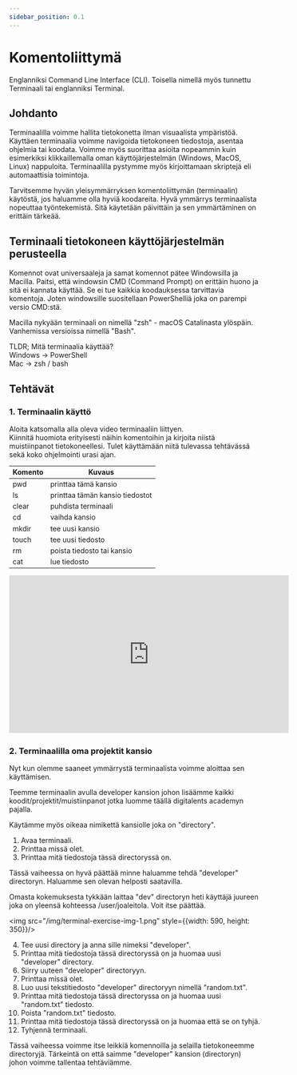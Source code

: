 ```yaml
---
sidebar_position: 0.1
---
```


# Komentoliittymä

Englanniksi Command Line Interface (CLI).
Toisella nimellä myös tunnettu Terminaali tai englanniksi Terminal.

## Johdanto

Terminaalilla voimme hallita tietokonetta ilman visuaalista ympäristöä.
Käyttäen terminaalia voimme navigoida tietokoneen tiedostoja, asentaa ohjelmia tai koodata. Voimme myös suorittaa asioita nopeammin kuin esimerkiksi klikkaillemalla oman käyttöjärjestelmän (Windows, MacOS, Linux) nappuloita.
Terminaalilla pystymme myös kirjoittamaan skriptejä eli automaattisia toimintoja.

Tarvitsemme hyvän yleisymmärryksen komentoliittymän (terminaalin) käytöstä, jos haluamme olla hyviä koodareita. Hyvä ymmärrys terminaalista nopeuttaa työntekemistä. Sitä käytetään päivittäin ja sen ymmärtäminen on erittäin tärkeää. 

## Terminaali tietokoneen käyttöjärjestelmän perusteella

Komennot ovat universaaleja ja samat komennot pätee Windowsilla ja Macilla. Paitsi, että windowsin CMD (Command Prompt) on erittäin huono ja sitä ei kannata käyttää. Se ei tue kaikkia koodauksessa tarvittavia komentoja. Joten windowsille suositellaan PowerShelliä joka on parempi versio CMD:stä. 

Macilla nykyään terminaali on nimellä "zsh" - macOS Catalinasta ylöspäin. Vanhemissa versioissa nimellä "Bash". 

TLDR; Mitä terminaalia käyttää?  
Windows -> PowerShell  
Mac -> zsh / bash


## Tehtävät

### 1. Terminaalin käyttö  

Aloita katsomalla alla oleva video terminaaliin liittyen.    
Kiinnitä huomiota erityisesti näihin komentoihin ja kirjoita niistä muistiinpanot tietokoneellesi. Tulet käyttämään niitä tulevassa tehtävässä sekä koko ohjelmointi urasi ajan.

| Komento     | Kuvaus |
| ----------- | ----------- |
| pwd         | printtaa tämä kansio       |
| ls          | printtaa tämän kansio tiedostot       |
| clear       | puhdista terminaali       |
| cd          | vaihda kansio      |
| mkdir       | tee uusi kansio       |
| touch       | tee uusi tiedosto  |
| rm          | poista tiedosto tai kansio  |
| cat         | lue tiedosto  |

<iframe width="560" height="315" src="https://www.youtube-nocookie.com/embed/CV-ven_rxhw" title="YouTube video player" frameborder="0" allow="accelerometer; autoplay; clipboard-write; encrypted-media; gyroscope; picture-in-picture" allowfullscreen></iframe>

### 2. Terminaalilla oma projektit kansio

Nyt kun olemme saaneet ymmärrystä terminaalista voimme aloittaa sen käyttämisen. 

Teemme terminaalin avulla developer kansion johon lisäämme kaikki koodit/projektit/muistiinpanot jotka luomme täällä digitalents academyn pajalla.

Käytämme myös oikeaa nimikettä kansiolle joka on "directory".

1. Avaa terminaali.
2. Printtaa missä olet.
3. Printtaa mitä tiedostoja tässä directoryssä on.

Tässä vaiheessa on hyvä päättää minne haluamme tehdä "developer" directoryn. Haluamme sen olevan helposti saatavilla.

Omasta kokemuksesta tykkään laittaa "dev" directoryn heti käyttäjä juureen joka on yleensä kohteessa /user/joaleitola. Voit itse päättää.

<img src="/img/terminal-exercise-img-1.png" style={{width: 590, height: 350}}/>

4. Tee uusi directory ja anna sille nimeksi "developer".
5. Printtaa mitä tiedostoja tässä directoryssä on ja huomaa uusi "developer" directory.
6. Siirry uuteen "developer" directoryyn.
7. Printtaa missä olet.
8. Luo uusi tekstitiedosto "developer" directoryyn nimellä "random.txt".
9. Printtaa mitä tiedostoja tässä directoryssa on ja huomaa uusi "random.txt" tiedosto.
10. Poista "random.txt" tiedosto.
11. Printtaa mitä tiedostoja tässä directoryssä on ja huomaa että se on tyhjä.
12. Tyhjennä terminaali.

Tässä vaiheessa voimme itse leikkiä komennoilla ja selailla tietokoneemme directoryjä. Tärkeintä on että saimme "developer" kansion (directoryn) johon voimme tallentaa tehtäviämme. 


